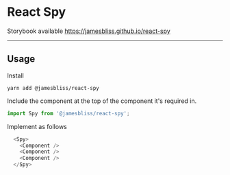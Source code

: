 # React Spy

Storybook available https://jamesbliss.github.io/react-spy

---

## Usage

Install

```
yarn add @jamesbliss/react-spy
```

Include the component at the top of the component it's required in.

```javascript
import Spy from '@jamesbliss/react-spy';
```

Implement as follows

```javascript
  <Spy>
    <Component />
    <Component />
    <Component />
  </Spy>
```